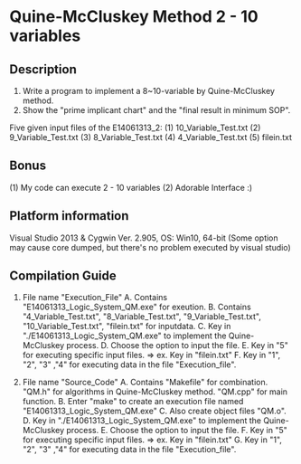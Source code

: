 # Quine-McCluskey Method 2 - 10 variables

Description
--------------------
1. Write a program to implement a 8~10-variable by Quine-McCluskey method. 
2. Show the "prime implicant chart" and the "final result in minimum SOP".  


Five given input files of the E14061313_2: 
(1) 10_Variable_Test.txt
(2) 9_Variable_Test.txt
(3) 8_Variable_Test.txt
(4) 4_Variable_Test.txt
(5) filein.txt


Bonus
--------------------
(1) My code can execute 2 - 10 variables
(2) Adorable Interface :)


Platform information
--------------------
Visual Studio 2013
&
Cygwin Ver. 2.905, OS: Win10, 64-bit
(Some option may cause core dumped,
 but there's no problem executed by visual studio)


Compilation Guide
------------------
1. File name "Execution_File" 
   A. Contains "E14061313_Logic_System_QM.exe" for exeution.
   B. Contains "4_Variable_Test.txt", "8_Variable_Test.txt", "9_Variable_Test.txt", 
      "10_Variable_Test.txt", "filein.txt" for inputdata.
   C. Key in "./E14061313_Logic_System_QM.exe" to implement the Quine-McCluskey process.
   D. Choose the option to input the file.
   E. Key in "5" for executing specific input files.
      => ex. Key in "filein.txt"
   F. Key in "1", "2", "3" ,"4" for executing data in the file "Execution_file". 

2. File name "Source_Code" 
   A. Contains "Makefile" for combination.
	"QM.h" for algorithms in Quine-McCluskey method.
	"QM.cpp" for main function. 
   B. Enter "make" to create an execution file named "E14061313_Logic_System_QM.exe"
   C. Also create object files "QM.o".
   D. Key in "./E14061313_Logic_System_QM.exe" to implement the Quine-McCluskey process.
   E. Choose the option to input the file.
   F. Key in "5" for executing specific input files.
      => ex. Key in "filein.txt"
   G. Key in "1", "2", "3" ,"4" for executing data in the file "Execution_file". 
